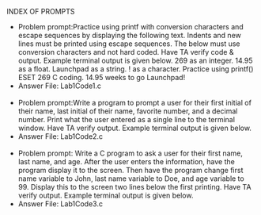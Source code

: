 INDEX OF PROMPTS
- Problem prompt:Practice using printf with conversion characters and escape sequences by displaying the following text. Indents and new lines must be printed using escape sequences. The below must use conversion characters and not hard coded. Have TA verify code & output. Example terminal output is given below. 269 as an integer. 14.95 as a float. Launchpad as a string. ! as a character. Practice using printf() ESET 269 C coding. 14.95 weeks to go Launchpad!
- Answer File: Lab1Code1.c
<br/><br/>
- Problem prompt:Write a program to prompt a user for their first initial of their name, last initial of their name, favorite number, and a decimal number. Print what the user entered as a single line to the terminal window. Have TA verify output. Example terminal output is given below.
- Answer File: Lab1Code2.c
<br/><br/>
- Problem prompt: Write a C program to ask a user for their first name, last name, and age. After the user enters the information, have the program display it to the screen. Then have the program change first name variable to John, last name variable to Doe, and age variable to 99. Display this to the screen two lines below the first printing. Have TA verify output. Example terminal output is given below.
- Answer File: Lab1Code3.c
<br/><br/>

